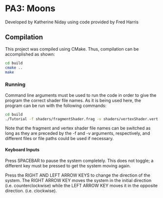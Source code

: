 # PA3: Moons

Developed by Katherine Niday using code provided by Fred Harris

## Compilation
This project was compiled using CMake. Thus, compilation can be accomplished as shown:
```bash
cd build
cmake ..
make
```

### Running
Command line arguments must be used to run the code in order to give the program the correct shader file names. As it is being used here, the program can be run with the following commands:

```bash
cd build
./Tutorial -f shaders/fragmentShader.frag -v shaders/vertexShader.vert
```
Note that the fragment and vertex shader file names can be switched as long as they are preceded by the -f and -v arguments, respectively, and different files or file paths could be used if necessary.

#### Keyboard Inputs
Press SPACEBAR to pause the system completely. This does not toggle; a different key must be pressed to get the system moving again.

Press the RIGHT AND LEFT ARROW KEYS to change the direction of the system. The RIGHT ARROW KEY moves the system in the initial direction (i.e. counterclockwise) while the LEFT ARROW KEY moves it in the opposite direction. (i.e. clockwise).
